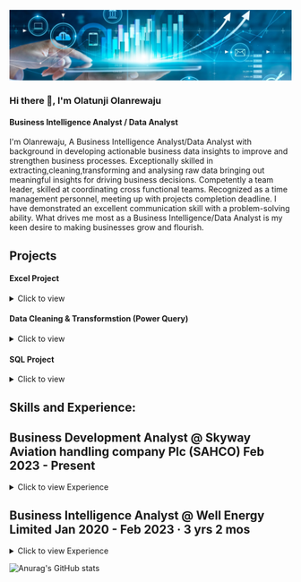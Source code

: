 
![I am GitHub Readme Generator's creator](https://github.com/OlatunjiLanre/OlatunjiLanre/blob/main/BANNER.jpeg)
 

### Hi there 👋, I'm Olatunji Olanrewaju

#### Business Intelligence Analyst / Data Analyst 
I'm Olanrewaju, A Business Intelligence Analyst/Data Analyst with background in developing actionable business data insights to improve and strengthen business processes. Exceptionally skilled in extracting,cleaning,transforming and analysing raw data bringing out meaningful insights  for driving business decisions. Competently a team leader, skilled at coordinating cross functional teams. Recognized as a time management personnel, meeting up with projects completion deadline.
I have demonstrated an excellent communication skill with a problem-solving ability.
What drives me most as a Business Intelligence/Data Analyst is my keen desire to making businesses grow and flourish.

## Projects 
#### Excel Project
<details>
 <summary>Click to view</summary>
 <br>
--
</details>


#### Data Cleaning & Transformstion (Power Query)
<details>
 <summary>Click to view</summary>
 <br>
--
</details>



#### SQL Project
<details>
 <summary>Click to view</summary>
 <br>
--
</details>

 


## Skills and Experience: 
 
## Business Development Analyst @ Skyway Aviation handling company Plc (SAHCO) Feb 2023 - Present 
<details>
 <summary>Click to view Experience</summary>
 <br>
-Carried out Performance Indicator Analysis and implementation of new business processes for business growth and customer satisfaction.  
-Carried out a comparative analysis of Expenses vs Revenue within a period of 6years by spotting trends and patterns and conducting root-cause analysis on expenses       loop-holes to reduce cost and improve revenue over time.  
-Building interactive visualizations and automated detailed Dashboards for stakeholders on a weekly and monthly basis. 
 
##### Tech Stack: Power BI, Microsoft Excel, Power Query, DAX 

</details> 
 


## Business Intelligence Analyst @ Well Energy Limited  Jan 2020 - Feb 2023 · 3 yrs 2 mos
<details>
 <summary>Click to view Experience</summary>
 <br>
-Contributed as a Business Intelligence Analyst to detect and solve business trends and patterns which resulted into 40% increase in sales and improved the organization’s savings and profit margin by 22.8%.   
-Also, contributed as a BI Analyst for new campaigns by analyzing customer behaviors, segmenting customers based on Recency, Frequency and Monetary and also to show customers Retention and Attrition rate. This helped the organization to be able to detect and target customers based on different campaigns.  
-Implemented Revenue & Product Analysis.  
-Implemented Customer Based COHORT Analysis (Retention & Attrition).  
-Implemented RFM Analysis (Customer Segmentation).  
-Build an interactive & Automated Data Visualizations and Dashboards for stakeholders and top managements on a Weekly & Monthly basis paying detailed attention to KPI’s.  
-Key contribution in carrying out Data Quality Assessment.  
-Implemented Job automation which increases job effectiveness and efficiency by 20%.  
##### Tech Stack: Power Bi, MySQL, MS SQL, Power Query, Dax, Power Pivot, Microsoft Excel, Power Point   
 
 </details> 






![Anurag's GitHub stats](https://github-readme-stats.vercel.app/api?username=OlatunjiLanre&show_icons=true&theme=radical)
